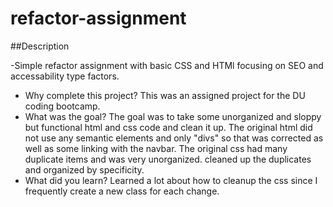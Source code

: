 # refactor-assignment

##Description

-Simple refactor assignment with basic CSS and HTMl focusing on SEO and accessability type factors.

- Why complete this project? This was an assigned project for the DU coding bootcamp.
- What was the goal? The goal was to take some unorganized and sloppy but functional html and css code and clean it up.
  The original html did not use any semantic elements and only "divs" so that was corrected as well as some linking with the navbar.
  The original css had many duplicate items and was very unorganized. cleaned up the duplicates and organized by specificity.
- What did you learn? Learned a lot about how to cleanup the css since I frequently create a new class for each change.
